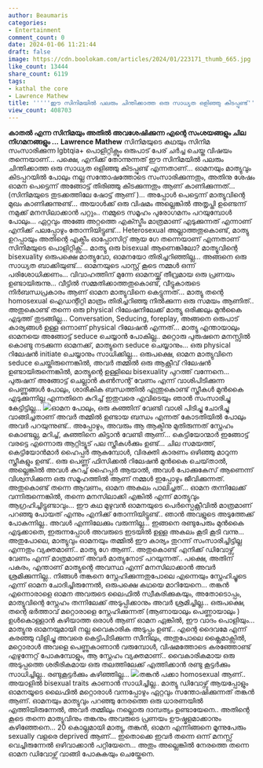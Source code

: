 ```yaml
---
author: Beaumaris
categories:
- Entertainment
comment_count: 0
date: 2024-01-06 11:21:44
draft: false
image: https://cdn.boolokam.com/articles/2024/01/223171_thumb_665.jpg
like_count: 13444
share_count: 6119
tags:
- kathal the core
- Lawrence Mathew
title: '''''ഈ സിനിമയിൽ പലരും ചിന്തിക്കാത്ത ഒരു സാധ്യത ഒളിഞ്ഞു കിടപ്പുണ്ട്'''' - കുറിപ്പ്'
view_count: 408703
---
```


**കാതൽ എന്ന സിനിമയും അതിൽ അവശേഷിക്കുന്ന എന്റെ സംശയങ്ങളും ചില നിഗമനങ്ങളും ...** **Lawrence Mathew** സിനിമയുടെ കഥയും സിനിമ സംസാരിക്കുന്ന lgbtqia+ പൊളിറ്റിക്സും ഒരുപാട് പേര് ചർച്ച ചെയ്ത വിഷയം തന്നെയാണ്... പക്ഷെ, എനിക്ക് തോന്നുന്നത് ഈ സിനിമയിൽ പലരും ചിന്തിക്കാത്ത ഒരു സാധ്യത ഒളിഞ്ഞു കിടപ്പുണ്ട് എന്നതാണ്... ഓമനയും മാത്യുവും കിടപ്പറയിൽ പോലും നല്ല സന്തോഷത്തോടെ സംസാരിക്കുന്നതും, അതിനു ശേഷം ഓമന പെട്ടെന്ന് അങ്ങോട്ട് തിരിഞ്ഞു കിടക്കുന്നതും ആണ് കാണിക്കുന്നത്... (സിനിമയുടെ തുടക്കത്തിലേ ഷോട്ട് ആണ് )... അപ്പോൾ പെട്ടെന്ന് മാത്യുവിന്റെ മുഖം കാണിക്കുന്നുണ്ട്... അയാൾക്ക് ഒരു വിഷമം അല്ലെങ്കിൽ അതൃപ്തി ഉണ്ടെന്ന് നമുക്ക് മനസിലാക്കാൻ പറ്റും.. നമ്മുടെ സമൂഹം പുരോഗമനം പറയുമ്പോൾ പോലും... ഏറ്റവും അങ്ങേ അറ്റത്തെ എക്സ്ട്രീം മാത്രമാണ് എടുക്കുന്നത് എന്നാണ് എനിക്ക് പലപ്പോഴും തോന്നിയിട്ടുണ്ട്... Heterosexual അല്ലാത്തതുകൊണ്ട്, മാത്യു ഉറപ്പായും അതിന്റെ എക്ട്രീം ഓപ്പോസിറ്റ് ആയ ഗേ തന്നെയാണ് എന്നതാണ് സിനിമയുടെ പൊളിറ്റിക്സ്... മാത്യു ഒരു bisexual ആണെങ്കിലോ? മാത്യുവിന്റെ bisexuality ഒരുപക്ഷെ മാത്യുവോ, ഓമനയോ തിരിച്ചറിഞ്ഞില്ല... അങ്ങനെ ഒരു സാധ്യത ബാക്കിയുണ്ട്... ഓമനയുടെ പാസ്റ്റ് കൂടെ നമ്മൾ ഒന്ന് പരിശോധിക്കണം... വിവാഹത്തിന് മുന്നേ ഓമനയ്ക്ക് തീവ്രമായ ഒരു പ്രണയം ഉണ്ടായിരുന്നു... വീട്ടിൽ സമ്മതിക്കാത്തതുകൊണ്ട്, വീട്ടുകാരുടെ നിർബന്ധപ്രകാരം ആണ് ഓമന മാത്യുവിനെ കെട്ടുന്നത്... മാത്യു തന്റെ homosexual ഐഡന്റിറ്റി മാത്രം തിരിച്ചറിഞ്ഞു നിൽക്കുന്ന ഒരു സമയം ആണിത്.. അതുകൊണ്ട് തന്നെ ഒരു physical റിലേഷനിലേക്ക് മാത്യു ഒരിക്കലും മുൻകൈ എടുത്ത് തുടങ്ങില്ല... Conversation, Seducing, foreplay, അങ്ങനെ ഒരുപാട് കാര്യങ്ങൾ ഉള്ള ഒന്നാണ് physical റിലേഷൻ എന്നത്... മാത്യു എന്തായാലും ഓമനയെ അങ്ങോട്ട് seduce ചെയ്യാൻ പോകില്ല.. മറ്റൊരു പുരുഷനെ മനസ്സിൽ കൊണ്ടു നടക്കുന്ന ഓമനക്ക്, മാത്യുനെ seduce ചെയ്യാനും... ഒരു physical റിലേഷൻ initiate ചെയ്യാനും സാധിക്കില്ല... ഒരുപക്ഷെ, ഓമന മാത്യുവിനെ seduce ചെയ്തിരുന്നെങ്കിൽ, അവർ തമ്മിൽ ഒരു ആക്റ്റീവ് റിലേഷൻ ഉണ്ടായിരുന്നെങ്കിൽ, മാത്യുന്റെ ഉള്ളിലെ bisexuality പുറത്ത് വന്നേനെ... പുരുഷന് അങ്ങോട്ട് ചെല്ലാൻ കൺസന്റ് വേണം എന്ന് വാശിപിടിക്കുന്ന പെണ്ണുങ്ങൾ പോലും, ശാരീകിക ബന്ധത്തിൽ എന്തുകൊണ്ട് സ്ത്രീകൾ മുൻകൈ എടുക്കുന്നില്ല എന്നതിനെ കുറിച്ച് ഇതുവരെ എവിടെയും ഞാൻ സംസാരിച്ചു കേട്ടിട്ടില്ല... ![](https://cdn.boolokam.com/articles/2024/01/223171_thumb_665.jpg)ഓമന പോലും, ഒരു കുഞ്ഞിന് വേണ്ടി വാശി പിടിച്ചു ചോദിച്ചു വാങ്ങിച്ചതാണ് അവർ തമ്മിൽ ഉണ്ടായ ബന്ധം എന്നത് കോടതിയിൽ പോലും അവർ പറയുന്നുണ്ട്.. അപ്പോഴും, അവരും ആ ആക്ടിനു മുതിരുന്നത് സ്നേഹം കൊണ്ടല്ല, മറിച്ച്, കുഞ്ഞിനെ കിട്ടാൻ വേണ്ടി ആണ്... കെട്ടിയോന്മാർ ഇങ്ങോട്ട് വരട്ടെ എന്നൊരു ആറ്റിട്യൂട് പല സ്ത്രീകൾക്കും ഉണ്ട്... ചില സമയത്ത്, കെട്ടിയോൻമാർ ഹൈപ്പർ ആകുമ്പോൾ, വിരക്തി കാരണം ഒഴിഞ്ഞു മാറുന്ന സ്ത്രീകളും ഉണ്ട്.. ഒരു പെണ്ണ് ഫിസിക്കൽ റിലേഷൻ മുൻകൈ ചെയ്‌താൽ, അല്ലെങ്കിൽ അവൾ കുറച്ച് ഹൈപ്പർ ആയാൽ, അവൾ പോക്കുകേസ് ആണെന്ന് വിശ്വസിക്കുന്ന ഒരു സമൂഹത്തിൽ ആണ് നമ്മൾ ഇപ്പോഴും ജീവിക്കുന്നത്. അതുകൊണ്ട് തന്നെ ആവണം, ഓമന അകലം പാലിച്ചത്... ഓമന തന്നിലേക്ക് വന്നിരുന്നെങ്കിൽ, തന്നെ മനസിലാക്കി എങ്കിൽ എന്ന് മാത്യുവും ആഗ്രഹിച്ചിട്ടുണ്ടാവും... ഈ കഥ മുഴുവൻ ഓമനയുടെ പെർസ്പെക്റ്റീവിൽ മാത്രമാണ് പറഞ്ഞു പോയത് എന്നും എനിക്ക് തോന്നിയിട്ടുണ്ട്.. ഞാൻ അവളുടെ അടുത്തേക്ക് പോകുന്നില്ല.. അവൾ എന്നിലേക്കും വരുന്നില്ല... ഇങ്ങനെ രണ്ടുപേരും മുൻകൈ എടുക്കാതെ, ഇരുന്നപ്പോൾ അവരുടെ ഇടയിൽ ഉള്ള അകലം കൂടി കൂടി വന്നു... അതുപോലെ, മാത്യുവും ഓമനയും തമ്മിൽ ഈ കാര്യം തുറന്ന് സംസാരിച്ചിട്ടില്ല എന്നതും വ്യക്തമാണ്.. മാത്യു ഗേ ആണ്.. അതുകൊണ്ട് എനിക്ക് ഡിവോഴ്സ് വേണം എന്ന് മാത്രമാണ് അവർ മാത്യുനോട് പറയുന്നത്.. പക്ഷെ, അതിന് പകരം, എന്താണ് മാത്യുന്റെ അവസ്ഥ എന്ന് മനസിലാക്കാൻ അവർ ശ്രമിക്കുന്നില്ല.. നിങ്ങൾ തങ്കനെ സ്നേഹിക്കുന്നതുപോലെ എന്നെയും സ്നേഹിച്ചൂടെ എന്ന് ഓമന ചോദിച്ചിരുന്നേൽ, ഒരുപക്ഷെ കഥയെ മാറിയേനെ... തങ്കൻ എന്നൊരാളെ ഓമന അവരുടെ ലൈഫിൽ സ്വീകരിക്കുകയും, അതോടൊപ്പം, മാത്യുവിന്റെ സ്നേഹം തന്നിലേക്ക് അടുപ്പിക്കാനും അവർ ശ്രമിച്ചില്ല... ഒരുപക്ഷെ, തന്റെ ഭർത്താവ് മറ്റൊരാളെ സ്നേഹിക്കുന്നത് (ആണായാലും പെണ്ണായാലും ) ഉൾകൊള്ളാൻ കഴിയാത്ത ഒരാൾ ആണ് ഓമന ഏങ്കിൽ, ഈ വാദം പൊളിയും... മാത്യുനു ഓമനയുമായി നല്ല വൈകാരിക അടുപ്പം ഉണ്ട്.. എന്റെ ദൈവമേ എന്ന് കരഞ്ഞു വിളിച്ചു അവരെ കെട്ടിപിടിക്കുന്ന സീനിലും, അതുപോലെ ക്ലൈമാക്സിൽ, മറ്റൊരാൾ അവളെ പെണ്ണുകാണാൻ വരുമ്പോൾ, വിഷമത്തോടെ കരഞ്ഞോണ്ട് എഴുന്നേറ്റ് പോകുമ്പോളും, ആ സ്നേഹം വ്യക്തമാണ്.. വൈകാരികമായ ഒരു അടുപ്പത്തെ ശരീരികമായ ഒരു തലത്തിലേക്ക് എത്തിക്കാൻ രണ്ടു കൂട്ടർക്കും സാധിച്ചില്ല.. രണ്ടുകൂട്ടർക്കും കഴിഞ്ഞില്ല... ![](https://cdn.boolokam.com/articles/2024/01/kkkk.jpg)തങ്കൻ പക്കാ homosexual ആണ്.. അയാളിൽ bisexual traits കാണാൻ സാധിച്ചില്ല.. മാത്യു ഡിവോഴ്സ് ആയപ്പോളും ഓമനയൂടെ ലൈഫിൽ മറ്റൊരാൾ വന്നപ്പോഴും ഏറ്റവും സന്തോഷിക്കുന്നത് തങ്കൻ ആണ്. ഓമനയും മാത്യുവും പറഞ്ഞു നേരത്തെ ഒരു ധാരണയിൽ എത്തിയിരുന്നേൽ, അവർ തമ്മിലും നല്ലൊരു ദാമ്പത്യം ഉണ്ടായേനെ.. അതിന്റെ കൂടെ തന്നെ മാത്യുവിനും തങ്കനും അവരുടെ പ്രണയം ഊഷ്മളമാക്കാനും കഴിഞ്ഞേനെ... 20 കൊല്ലമായി മാത്യു, തങ്കൻ, ഓമന എന്നിങ്ങനെ മൂന്നുപേരും sexually വളരെ deprived ആണ്... ഇതൊക്കെ ഇവർ തന്നെ ഒന്ന് മനസ്സ് വെച്ചിരുന്നേൽ ഒഴിവാക്കാൻ പറ്റിയേനെ... അതും അല്ലെങ്കിൽ നേരത്തെ തന്നെ ഓമന ഡിവോഴ്സ് വാങ്ങി പോകുകയും ചെയ്തേനെ.